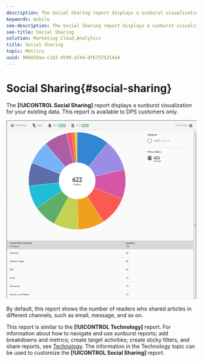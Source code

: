 ```yaml
---
description: The Social Sharing report displays a sunburst visualization for your existing data. This report is available to Digital Publishing Solutions (DPS) customers only.
keywords: mobile
seo-description: The Social Sharing report displays a sunburst visualization for your existing data. This report is available to Digital Publishing Solutions (DPS) customers only.
seo-title: Social Sharing
solution: Marketing Cloud,Analytics
title: Social Sharing
topic: Metrics
uuid: 900e58aa-c1d3-4590-af44-df67575214a4
---
```


# Social Sharing{#social-sharing}

The **[!UICONTROL Social Sharing]** report displays a sunburst visualization for your existing data. This report is available to DPS customers only.

 ![](assets/dps_social_share.png)

By default, this report shows the number of readers who shared articles in different channels, such as email, message, and so on.

This report is similar to the **[!UICONTROL Technology]** report. For information about how to navigate and use sunburst reports; add breakdowns and metrics; create target activities; create sticky filters, and share reports, see [Technology](//help/using/usage/reports-technology.md). The information in the Technology topic can be used to customize the **[!UICONTROL Social Sharing]** report. 
